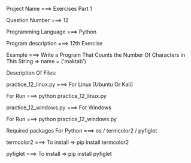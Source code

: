 Project Name ===> Exercises Part 1

Question Number ===> 12

Programming Language ===> Python

Program description ===> 12th Exercise

Example ===> Write a Program That Counts the Number Of Characters in This String => name = ('maktab')

Description Of Files:

practice_12_linux.py ===> For Linux [Ubuntu Or Kali]

For Run ===> python practice_12_linux.py

practice_12_windows.py ===> For Windows

For Run ===> python practice_12_windows.py

Required packages For Python ===> os / termcolor2 / pyfiglet

termcolor2 ===> To install => pip install termcolor2

pyfiglet ===> To install => pip install pyfiglet